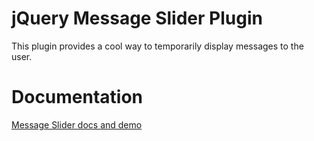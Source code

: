 # jQuery Message Slider Plugin
This plugin provides a cool way to temporarily display messages to the user.

# Documentation
[Message Slider docs and demo](http://github.com/HenrikJoreteg/jquery-sliding-message)